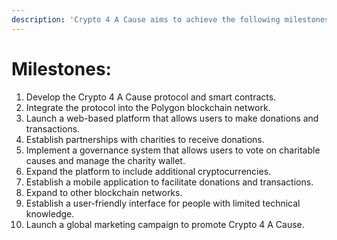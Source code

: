 ```yaml
---
description: 'Crypto 4 A Cause aims to achieve the following milestones in its development:'
---
```


# Milestones:

1. Develop the Crypto 4 A Cause protocol and smart contracts.
2. Integrate the protocol into the Polygon blockchain network.
3. Launch a web-based platform that allows users to make donations and transactions.
4. Establish partnerships with charities to receive donations.
5. Implement a governance system that allows users to vote on charitable causes and manage the charity wallet.
6. Expand the platform to include additional cryptocurrencies.
7. Establish a mobile application to facilitate donations and transactions.
8. Expand to other blockchain networks.
9. Establish a user-friendly interface for people with limited technical knowledge.
10. Launch a global marketing campaign to promote Crypto 4 A Cause.
